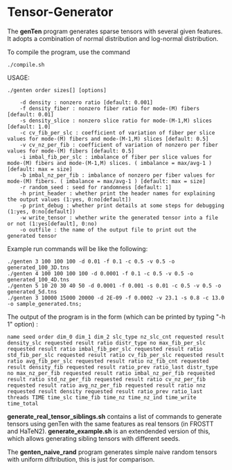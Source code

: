 # Tensor-Generator
The **genTen** program generates sparse tensors with several given features.
It adopts a combination of normal distribution and log-normal distribution.

To compile the program, use the command
```
./compile.sh
```

USAGE: 

```
./genten order sizes[] [options] 
		
	-d density : nonzero ratio [default: 0.001]
	-f density_fiber : nonzero fiber ratio for mode-(M) fibers [default: 0.01]
	-s density_slice : nonzero slice ratio for mode-(M-1,M) slices [default: 1.0]
	-c cv_fib_per_slc : coefficient of variation of fiber per slice values for mode-(M) fibers and mode-(M-1,M) slices [default: 0.5]
	-v cv_nz_per_fib : coefficient of variation of nonzero per fiber values for mode-(M) fibers [default: 0.5]
	-i imbal_fib_per_slc : imbalance of fiber per slice values for mode-(M) fibers and mode-(M-1,M) slices. ( imbalance = max/avg-1 ) [default: max = size]
	-b imbal_nz_per_fib : imbalance of nonzero per fiber values for mode-(M) fibers. ( imbalance = max/avg-1 ) [default: max = size]
	-r random_seed : seed for randomness [default: 1] 
	-h print_header : whether print the header names for explaining the output values (1:yes, 0:no[default])
	-p print_debug : whether print details at some steps for debugging (1:yes, 0:no[default]) 
	-w write_tensor : whether write the generated tensor into a file or not (1:yes[default], 0:no) 
	-o outfile : the name of the output file to print out the generated tensor 

```

Example run commands will be like the following:

```
./genten 3 100 100 100 -d 0.01 -f 0.1 -c 0.5 -v 0.5 -o generated_100_3D.tns
./genten 4 100 100 100 100 -d 0.0001 -f 0.1 -c 0.5 -v 0.5 -o generated_100_4D.tns
./genten 5 10 20 30 40 50 -d 0.0001 -f 0.001 -s 0.01 -c 0.5 -v 0.5 -o generated_5d.tns
./genten 3 10000 15000 20000 -d 2E-09 -f 0.0002 -v 23.1 -s 0.8 -c 13.0 -o sample_generated.tns;
```

The output of the program is in the form (which can be printed by typing "-h 1" option) :
```
name seed order dim_0 dim_1 dim_2 slc_type nz_slc_cnt requested result density_slc requested result ratio distr_type no max_fib_per_slc requested result ratio imbal_fib_per_slc requested result ratio std_fib_per_slc requested result ratio cv_fib_per_slc requested result ratio avg_fib_per_slc requested result ratio nz_fib_cnt requested result density_fib requested result ratio_prev ratio_last distr_type no max_nz_per_fib requested result ratio imbal_nz_per_fib requested result ratio std_nz_per_fib requested result ratio cv_nz_per_fib requested result ratio avg_nz_per_fib requested result ratio nnz requested result density requested result ratio_prev ratio_last threads TIME time_slc time_fib time_nz time_nz_ind time_write time_total
```

**generate_real_tensor_siblings.sh** contains a list of commands to generate tensors using genTen with the same features as real tensors (in FROSTT and HaTeN2).
**generate_example.sh** is an extendended version of this, which allows generating sibling tensors with different seeds.

The **genten_naive_rand** program generates simple naive random tensors with uniform diftribution, this is just for comparison.
